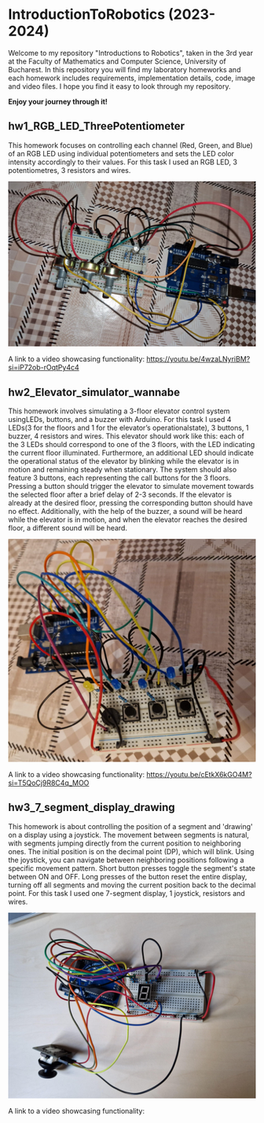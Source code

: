 # IntroductionToRobotics (2023-2024)

Welcome to my repository "Introductions to Robotics", taken in the 3rd year at the Faculty of Mathematics and Computer Science, University of Bucharest. In this repository you will find my laboratory homeworks and each homework includes requirements, implementation details, code, image and video files. I hope you find it easy to look through my repository.

**Enjoy your journey through it!**

## hw1_RGB_LED_ThreePotentiometer
This homework focuses on controlling each channel (Red, Green, and Blue) of an RGB LED using individual potentiometers and sets the LED color intensity accordingly to their values. For this task I used an RGB LED, 3 potentiometres, 3 resistors and wires. 

![Photo of my setup](https://github.com/RuxiC/IntroductionToRobotics/blob/main/Homeworks/RGB%20LED.jpeg?raw=true)

A link to a video showcasing functionality: https://youtu.be/4wzaLNyriBM?si=iP72ob-rOqtPy4c4

## hw2_Elevator_simulator_wannabe
This  homework  involves  simulating  a  3-floor  elevator  control  system  usingLEDs, buttons, and a buzzer with Arduino. For this task I used 4 LEDs(3 for the floors and 1 for the elevator’s operationalstate), 3 buttons, 1 buzzer, 4 resistors and wires.
This elevator should work like this: each of the 3 LEDs should correspond to one of the 3 floors, with the LED indicating the current floor illuminated. Furthermore, an additional LED should indicate the operational status of the elevator by blinking while the elevator is in motion and remaining steady when stationary. The system should also feature 3 buttons, each representing the call buttons for the 3 floors. Pressing a button should trigger the elevator to simulate movement towards the selected floor after a brief delay of 2-3 seconds. If the elevator is already at the desired floor, pressing the corresponding button should have no effect. Additionally, with the help of the buzzer, a sound will be heard while the elevator is in motion, and when the elevator reaches the desired floor, a different sound will be heard.

![Photo of my setup](https://github.com/RuxiC/IntroductionToRobotics/blob/main/Homeworks/Elevator.jpeg?raw=true)

A link to a video showcasing functionality: https://youtu.be/cEtkX6kGO4M?si=T5QoCj9R8C4q_MOO 

## hw3_7_segment_display_drawing
This homework is about controlling the position of a segment and 'drawing' on a display using a joystick. The movement between segments is natural, with segments jumping directly from the current position to neighboring ones. The initial position is on the decimal point (DP), which will blink. Using the joystick, you can navigate between neighboring positions following a specific movement pattern. Short button presses toggle the segment's state between ON and OFF. Long presses of the button reset the entire display, turning off all segments and moving the current position back to the decimal point. For this task I used one 7-segment display, 1 joystick, resistors and wires. 

![Photo of my setup](https://github.com/RuxiC/IntroductionToRobotics/blob/main/Homeworks/7_segment.jpeg?raw=true)

A link to a video showcasing functionality: 
